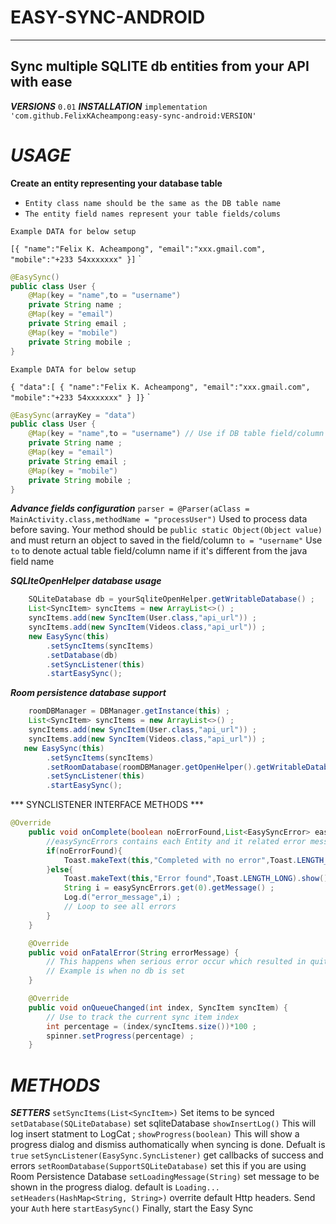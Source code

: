 EASY-SYNC-ANDROID
============================
***

Sync multiple SQLITE db entities from your API with ease
----------------------------
***VERSIONS***
`0.01`
***INSTALLATION***
`implementation 'com.github.FelixKAcheampong:easy-sync-android:VERSION'`

***USAGE***
============================

**Create an entity representing your database table**

- `Entity class name should be the same as the DB table name`
- `The entity field names represent your table fields/colums`
>
    Example DATA for below setup
`[{
        "name":"Felix K. Acheampong",
        "email":"xxx.gmail.com",
        "mobile":"+233 54xxxxxxx"
}]`
`
```java
@EasySync()
public class User {
    @Map(key = "name",to = "username") 
    private String name ;
    @Map(key = "email")
    private String email ;
    @Map(key = "mobile")
    private String mobile ;
}
```

>
    Example DATA for below setup
`{
    "data":[
        {
            "name":"Felix K. Acheampong",
            "email":"xxx.gmail.com",
            "mobile":"+233 54xxxxxxx"
        }
]}`
`
```java
@EasySync(arrayKey = "data")
public class User {
    @Map(key = "name",to = "username") // Use if DB table field/column name is different from java field name
    private String name ;
    @Map(key = "email")
    private String email ;
    @Map(key = "mobile")
    private String mobile ;
}
```

***Advance fields configuration***
`parser = @Parser(aClass = MainActivity.class,methodName = "processUser")`
Used to process data before saving. Your method should be `public static Object(Object value)` and must return an object to saved in the field/column
`to = "username"` Use `to` to denote actual table field/column name if it's different from the java field name

***SQLIteOpenHelper database usage***
```java
    SQLiteDatabase db = yourSqliteOpenHelper.getWritableDatabase() ;
    List<SyncItem> syncItems = new ArrayList<>() ;
    syncItems.add(new SyncItem(User.class,"api_url")) ;
    syncItems.add(new SyncItem(Videos.class,"api_url")) ;
    new EasySync(this)
        .setSyncItems(syncItems)
        .setDatabase(db)
        .setSyncListener(this)
        .startEasySync();
```

***Room persistence database support***
```java
    roomDBManager = DBManager.getInstance(this) ;
    List<SyncItem> syncItems = new ArrayList<>() ;
    syncItems.add(new SyncItem(User.class,"api_url")) ;
    syncItems.add(new SyncItem(Videos.class,"api_url")) ;
   new EasySync(this)
        .setSyncItems(syncItems)
        .setRoomDatabase(roomDBManager.getOpenHelper().getWritableDatabase())
        .setSyncListener(this)
        .startEasySync();
```

*** SYNCLISTENER INTERFACE METHODS ***
```java
@Override
    public void onComplete(boolean noErrorFound,List<EasySyncError> easySyncErrors) {
        //easySyncErrors contains each Entity and it related error message
        if(noErrorFound){
            Toast.makeText(this,"Completed with no error",Toast.LENGTH_LONG).show();
        }else{
            Toast.makeText(this,"Error found",Toast.LENGTH_LONG).show();
            String i = easySyncErrors.get(0).getMessage() ;
            Log.d("error_message",i) ;
            // Loop to see all errors
        }
    }

    @Override
    public void onFatalError(String errorMessage) {
        // This happens when serious error occur which resulted in quiting the sync process
        // Example is when no db is set
    }

    @Override
    public void onQueueChanged(int index, SyncItem syncItem) {
        // Use to track the current sync item index
        int percentage = (index/syncItems.size())*100 ;
        spinner.setProgress(percentage) ;
    }
```

***METHODS***
==========================================
***SETTERS***
`setSyncItems(List<SyncItem>)` Set items to be synced
`setDatabase(SQLiteDatabase)` set sqliteDatabase
`showInsertLog()` This will log insert statment to LogCat ;
`showProgress(boolean)` This will show a progress dialog and dismiss authomatically when syncing is done. Defualt is `true`
`setSyncListener(EasySync.SyncListener)` get callbacks of success and errors
`setRoomDatabase(SupportSQLiteDatabase)` set this if you are using Room Persistence Database
`setLoadingMessage(String)` set message to be shown in the progress dialog. default is `Loading...`
`setHeaders(HashMap<String, String>)` overrite default Http headers. Send your `Auth` here
`startEasySync()` Finally, start the Easy Sync

